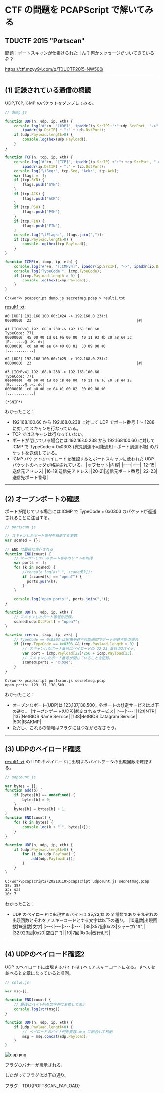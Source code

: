 # CTF の問題を PCAPScript で解いてみる

## TDUCTF 2015 "Portscan"

問題：ポートスキャンが仕掛けられた！ん？何かメッセージがついてきているぞ？

https://ctf.mzyy94.com/q/TDUCTF2015-NW500/

----

## (1) 記録されている通信の概観

UDP,TCP,ICMP のパケットをダンプしてみる。

```javascript
// dump.js

function UDP(n, udp, ip, eth) {
    console.log("#"+n, "[UDP]", ipaddr(ip.SrcIP)+":"+udp.SrcPort, "->", 
        ipaddr(ip.DstIP) + ":" + udp.DstPort);
    if (udp.Payload.length>0) {
        console.log(hex(udp.Payload));
    }
}

function TCP(n, tcp, ip, eth) {
    console.log("#"+n, "[TCP]", ipaddr(ip.SrcIP) +":"+ tcp.SrcPort, "->", 
        ipaddr(ip.DstIP) + ":" + tcp.DstPort);
    console.log("\tSeq:", tcp.Seq, "Ack:", tcp.Ack);
    var flags = [];
    if (tcp.SYN) {
        flags.push("SYN");
    }
    if (tcp.ACK) {
        flags.push("ACK");
    }
    if (tcp.PSH) {
        flags.push("PSH");
    }
    if (tcp.FIN) {
        flags.push("FIN");
    }
    console.log("\tFlags:", flags.join(","));
    if (tcp.Payload.length>0) {
        console.log(hex(tcp.Payload));
    }
}

function ICMP(n, icmp, ip, eth) {
    console.log("#"+n, "[ICMPv4]", ipaddr(ip.SrcIP), "->", ipaddr(ip.DstIP));
    console.log("TypeCode:", icmp.TypeCode);
    if (icmp.Payload.length > 0) {
        console.log(hex(icmp.Payload));
    }
}
```

```
C:\work> pcapscript dump.js secretmsg.pcap > reult1.txt
```

[result1.txt](result1.txt):
```
#0 [UDP] 192.168.100.60:1024 -> 192.168.0.238:1
00000000  23                                                |#|

#1 [ICMPv4] 192.168.0.238 -> 192.168.100.60
TypeCode: 771
00000000  45 00 00 1d 01 0a 00 00  40 11 93 4b c0 a8 64 3c  |E.......@..K..d<|
00000010  c0 a8 00 ee 04 00 00 01  00 09 00 00              |............|

#2 [UDP] 192.168.100.60:1025 -> 192.168.0.238:2
00000000  23                                                |#|

#3 [ICMPv4] 192.168.0.238 -> 192.168.100.60
TypeCode: 771
00000000  45 00 00 1d 99 18 00 00  40 11 fb 3c c0 a8 64 3c  |E.......@..<..d<|
00000010  c0 a8 00 ee 04 01 00 02  00 09 00 00              |............|

(*SNIP*)
```

わかったこと：

* 192.168.100.60 から 192.168.0.238 に対して UDP でポート番号 1 ～ 1288 に対してスキャンを行なっている。
* TCP ではスキャンは行なっていない。
* ポートが閉じている場合には 192.168.0.238 から 192.168.100.60 に対して ICMP で TypeCode = 0x0303 (宛先到達不可能通知・ポート到達不能) のパケットを送信している。 
* ICMP パケットのペイロードを確認するとポートスキャンに使われた UDP パケットのヘッダが格納されている。
  |オフセット|内容|
  |:---:|:---|
  |12-15|送信元アドレス|
  |16-19|送信先アドレス|
  |20-21|送信元ポート番号|
  |22-23|送信先ポート番号|

----

## (2) オープンポートの確認

ポートが閉じている場合には ICMP で TypeCode = 0x0303 のパケットが返送されることに注目する。

```javascript
// portscan.js

// スキャンしたポート番号を格納する変数
var scaned = {};

// END は最後に実行される
function END(count) {
    // オープンしているポート番号のリストを取得
    var ports = [];
    for (k in scaned) {
        //console.log(k+":", scaned[k]);
        if (scaned[k] == "open?") {
          ports.push(k);
        }
    }

    console.log("open ports:", ports.join(","));
}

function UDP(n, udp, ip, eth) {
    // スキャンしたポート番号を記録。
    scaned[udp.DstPort] = "open?";
}

function ICMP(n, icmp, ip, eth) {
    // TypeCode == 0x0303 は宛先到達不可能通知でポート到達不能の場合
    if (icmp.TypeCode == 0x0303 && icmp.Payload.length > 0) {
        // スキャンしたポート番号はペイロードの 22,23 番目の2バイト。
        var port = icmp.Payload[22]*256 + icmp.Payload[23];
        // スキャンしたポート番号が閉じていることを記録。
        scaned[port] = "close";
    }
}
```

```
C:\work> pcapscript portscan.js secretmsg.pcap
open ports: 123,137,138,500
```

わかったこと：

* オープンなポート(UDP)は 123,137,138,500。各ポートの想定サービスは以下の通り。
  |オープンポート(UDP)|想定されるサービス|
  |:---|:---|
  |123|NTP|
  |137|NetBIOS Name Service|
  |138|NetBIOS Datagram Service|
  |500|ISAKMP|
* ただし、これらの情報はフラグにはつながらなさそう。

----

## (3) UDPのペイロード確認

[result1.txt](result1.txt) の UDP のペイロードに出現するバイトデータの出現回数を確認する。

```javascript
// udpcount.js

var bytes = {};
function add(b) {
    if (bytes[b] == undefined) {
        bytes[b] = 0;
    }
    bytes[b] = bytes[b] + 1;
}
function END(count) {
    for (k in bytes) {
        console.log(k + ":", bytes[k]);
    }
}

function UDP(n, udp, ip, eth) {
    if (udp.Payload.length>0) {
        for (i in udp.Payload) {
            add(udp.Payload[i]);
        }
    }
}
```
```
C:\work\pcapscript2\20210110>pcapscript udpcount.js secretmsg.pcap
35: 358
32: 923
10: 7
```

わかったこと：

* UDP のペイロードに出現するバイトは 35,32,10 の 3 種類でありそれぞれの出現回数とそれをアスキーコードとする文字は以下の通り。
  |10進数|出現回数|16進数|文字|
  |:---:|---:|:---:|:---:|
  |35|357回|0x23|シャープ("#")|
  |32|923回|0x20|空白(" ")|
  |10|7回|0x0a|改行(LF)|

----

## (4) UDPのペイロード確認2

UDP のペイロードに出現するバイトはすべてアスキーコードになる。すべてを並べると文章になっていると推測。

```javascript
// solve.js

var msg=[];

function END(count) {
    // 最後にバイト列を文字列に変換して表示
    console.log(str(msg));
}

function UDP(n, udp, ip, eth) {
    if (udp.Payload.length>0) {
        // ペイロードのバイト列を変数 msg に結合して格納
        msg = msg.concat(udp.Payload);
    }
}
```

![cap.png](cap.png)

フラグのバナーが表示される。

したがってフラグは以下の通り。

フラグ：TDU{PORTSCAN_PAYLOAD}
